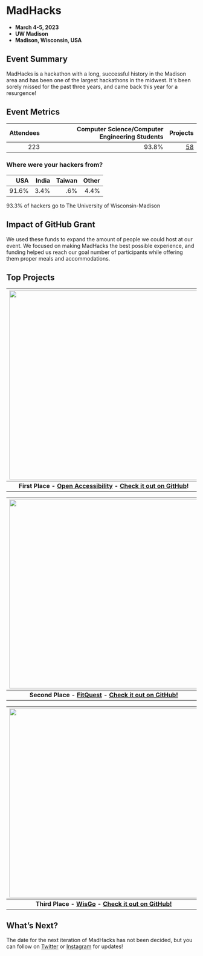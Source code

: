# MadHacks
 - **March 4-5, 2023** 
 - **UW Madison**
 - **Madison, Wisconsin, USA**  

## Event Summary

MadHacks is a hackathon with a long, successful history in the Madison area and has been one of the largest hackathons in the midwest. It's been sorely missed for the past three years, and came back this year for a resurgence!

## Event Metrics 

| Attendees |Computer Science/Computer Engineering Students| Projects|
|---------------:|--------------:|------------:|
|223|93.8%|[58](https://madhacks-2023.devpost.com/project-gallery)| 


### Where were your hackers from?
| USA | India | Taiwan | Other |
|---------------:|--------------:|------------:|---------:|
|91.6%|3.4%|.6%|4.4%|

93.3% of hackers go to The University of Wisconsin-Madison

## Impact of GitHub Grant
We used these funds to expand the amount of people we could host at our event. We focused on making MadHacks the best possible experience, and funding helped us reach our goal number of participants while offering them proper meals and accommodations. 


## Top Projects

| <img src="https://d112y698adiu2z.cloudfront.net/photos/production/software_photos/002/409/199/datas/original.png" width="500" height="auto"> |
|:--:|
| <b>First Place - [Open Accessibility](https://devpost.com/software/open-accessibility-aei3xm) - [Check it out on GitHub](https://github.com/MaxMaeder/Open-Accessibility)! </b>|

| <img src="https://d112y698adiu2z.cloudfront.net/photos/production/software_photos/002/410/818/datas/gallery.jpg" width="500" height="auto"> |
|:--:|
| <b>Second Place - [FitQuest](https://devpost.com/software/fitquest-un4wm8) - [Check it out on GitHub!](https://github.com/Yajurva114/FitQuest.git) </b>|

| <img src="https://d112y698adiu2z.cloudfront.net/photos/production/software_photos/002/410/177/datas/medium.png" width="500" height="auto"> |
|:--:|
| <b> Third Place - [WisGo](https://devpost.com/software/wisgo) - [Check it out on GitHub!](https://github.com/jack-rabe/madhacks23) </b>|

## What’s Next?
The date for the next iteration of MadHacks has not been decided, but you can follow on [Twitter](https://twitter.com/MadHacksUW) or [Instagram](https://www.instagram.com/MadHacksUW/) for updates!  
